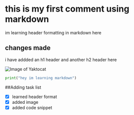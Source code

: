 # this is my first comment using markdown

im learning header formatting in markdown here

## changes made

i have addded  an h1 header and another h2 header here

![Image of Yaktocat](https://octodex.github.com/images/yaktocat.png)

``` python
print("hey im learning markdown")
```

##Adding task list

- [x] learned header format
- [x] added image
- [x] added code snippet
